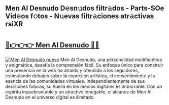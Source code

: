 ## Men Al Desnudo D𝚎sn𝚞dos filtr𝚊dos - Parts-SOe Vid𝚎os f𝚘tos - N𝚞evas filtr𝚊ciones atr𝚊ctivas rsiXR

# <h2><a href="http://mb6cnou.tromn.icu/?c=Men+Al+Desnudo">🔗👉👉👉 Men Al Desnudo 🔗🔗</a></h2>

[![Men Al Desnudo nuevo](https://i.imgur.com/pEAQMta.gif)](http://mb6cnou.tromn.icu/?c=Men+Al+Desnudo)
Men Al Desnudo, una personalidad multifacética y enigmática, desafía la comprensión fácil. Su enfoque único para construir una presencia en la web ha atraído y ofendido a los seguidores, estimulando debates sobre la expresión artística, el consentimiento y la esencia de las comunidades virtuales. Independientemente de sus decisiones futuras, su huella en los medios digitales es imborrable. Con un espíritu inquebrantable y un atractivo innegable, el alcance de Men Al Desnudo en el universo digital es ilimitado.
